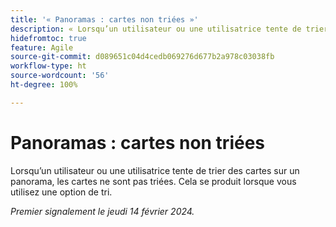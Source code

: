 ```yaml
---
title: '« Panoramas : cartes non triées »'
description: « Lorsqu’un utilisateur ou une utilisatrice tente de trier une carte sur un panorama, celle-ci n’est pas triée. Cela se produit lorsque vous utilisez une option de tri. »
hidefromtoc: true
feature: Agile
source-git-commit: d089651c04d4cedb069276d677b2a978c03038fb
workflow-type: ht
source-wordcount: '56'
ht-degree: 100%

---
```



# Panoramas : cartes non triées

Lorsqu’un utilisateur ou une utilisatrice tente de trier des cartes sur un panorama, les cartes ne sont pas triées. Cela se produit lorsque vous utilisez une option de tri.

_Premier signalement le jeudi 14 février 2024._
